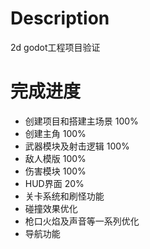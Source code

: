 # Description
2d godot工程项目验证


# 完成进度
- 创建项目和搭建主场景     100%
- 创建主角                100%
- 武器模块及射击逻辑       100%
- 敌人模版                100%
- 伤害模块                100%
- HUD界面                 20%
- 关卡系统和刷怪功能
- 碰撞效果优化
- 枪口火焰及声音等一系列优化
- 导航功能